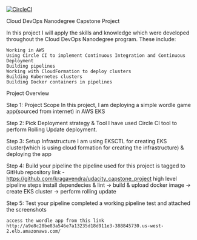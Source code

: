 [![CircleCI](https://dl.circleci.com/status-badge/img/gh/kragavendra/udacity_capstone_project/tree/main.svg?style=svg)](https://dl.circleci.com/status-badge/redirect/gh/kragavendra/udacity_capstone_project/tree/main)

Cloud DevOps Nanodegree Capstone Project

In this project I will apply the skills and knowledge which were developed throughout the Cloud DevOps Nanodegree program. These include:

    Working in AWS
    Using Circle CI to implement Continuous Integration and Continuous Deployment
    Building pipelines
    Working with CloudFormation to deploy clusters
    Building Kubernetes clusters
    Building Docker containers in pipelines

Project Overview

Step 1: Project Scope
    In this project, I am deploying a simple wordle game app(sourced from internet) in AWS EKS  

Step 2: Pick Deployment strategy & Tool 
    I have used Circle CI tool to perform Rolling Update deployment. 

Step 3: Setup Infrastructure 
    I am using EKSCTL for creating EKS cluster(which is using cloud formation for creating the infrastructure) & deploying the app

Step 4: Build your pipeline
    the pipeline used for this project is tagged to GitHub repository link - https://github.com/kragavendra/udacity_capstone_project
    high level pipeline steps 
        install dependecies & lint -> build & upload docker image -> create EKS cluster -> perform rolling update

Step 5: Test your pipeline
    completed a working pipeline test and attached the screenshots
    
    access the wordle app from this link http://a9e8c28be83a546e7a13235d18d911e3-388845730.us-west-2.elb.amazonaws.com/
